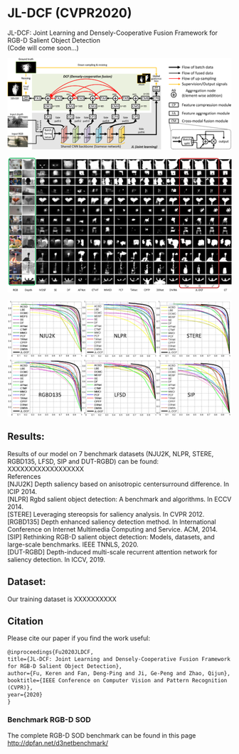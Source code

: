# JL-DCF (CVPR2020)
JL-DCF: Joint Learning and Densely-Cooperative Fusion Framework for RGB-D Salient Object Detection   
(Code will come soon...)

![alt text](./JL-DCF_framework.png)

![alt text](./JL-DCF_visual_comparisons.png)

![alt text](./JL-DCF_results.png)

## Results:  
Results of our model on 7 benchmark datasets (NJU2K, NLPR, STERE, RGBD135, LFSD, SIP and DUT-RGBD) can be found:
XXXXXXXXXXXXXXXXXX  
References  
  [NJU2K] Depth saliency based on anisotropic centersurround difference. In ICIP 2014.  
  [NLPR] Rgbd salient object detection: A benchmark and algorithms. In ECCV 2014.  
  [STERE] Leveraging stereopsis for saliency analysis. In CVPR 2012.  
  [RGBD135] Depth enhanced saliency detection method. In International Conference on Internet Multimedia Computing and Service. ACM, 2014.  
  [SIP] Rethinking RGB-D salient object detection: Models, datasets, and large-scale benchmarks. IEEE TNNLS, 2020.  
  [DUT-RGBD] Depth-induced multi-scale recurrent attention network for saliency detection. In ICCV, 2019.

## Dataset:  
Our training dataset is
XXXXXXXXXX  

## Citation
Please cite our paper if you find the work useful:

	@inproceedings{Fu2020JLDCF,
  	title={JL-DCF: Joint Learning and Densely-Cooperative Fusion Framework for RGB-D Salient Object Detection},
  	author={Fu, Keren and Fan, Deng-Ping and Ji, Ge-Peng and Zhao, Qijun},
  	booktitle={IEEE Conference on Computer Vision and Pattern Recognition (CVPR)},
  	year={2020}
	}
  
### Benchmark RGB-D SOD
The complete RGB-D SOD benchmark can be found in this page
http://dpfan.net/d3netbenchmark/

